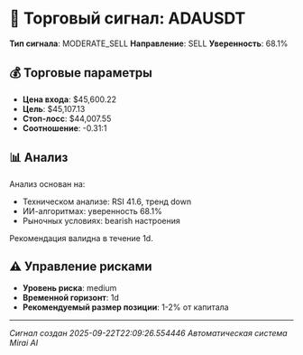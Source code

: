 
# 🎯 Торговый сигнал: ADAUSDT

**Тип сигнала**: MODERATE_SELL
**Направление**: SELL
**Уверенность**: 68.1%

## 💰 Торговые параметры
- **Цена входа**: $45,600.22
- **Цель**: $45,107.13
- **Стоп-лосс**: $44,007.55
- **Соотношение**: -0.31:1

## 📊 Анализ

Анализ основан на:
- Техническом анализе: RSI 41.6, тренд down
- ИИ-алгоритмах: уверенность 68.1%
- Рыночных условиях: bearish настроения

Рекомендация валидна в течение 1d.
        

## ⚠️ Управление рисками
- **Уровень риска**: medium
- **Временной горизонт**: 1d
- **Рекомендуемый размер позиции**: 1-2% от капитала

---
*Сигнал создан 2025-09-22T22:09:26.554446*
*Автоматическая система Mirai AI*
        
